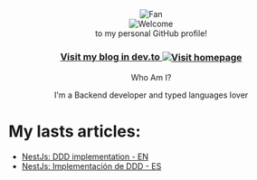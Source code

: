 <div align="center">
<img src="https://github.com/fnky/fnky/raw/fnky/img/fan-1.gif" alt="Fan" align="center">
</div>

<div align="center">
<img src="https://github.com/fnky/fnky/raw/fnky/img/welcome-fire.gif" alt="Welcome" align="center">
</div>

<div align="center">
to my personal GitHub profile!
</div>

<h3 align="center">
<a href="https://dev.to/nilaxann65">Visit my blog in dev.to
<img src="https://github.com/fnky/fnky/raw/fnky/img/website.gif" alt="Visit homepage" align="center">
</a>
</h3>

<div align="center">
Who Am I?

I'm a Backend developer and typed languages lover
</div>

# My lasts articles:
<!-- BLOG-POST-LIST:START -->
- [NestJs: DDD implementation - EN](https://dev.to/nilaxann65/nestjs-ddd-implementation-en-278g)
- [NestJs: Implementación de DDD - ES](https://dev.to/nilaxann65/nestjs-implementacion-de-ddd-es-242k)
<!-- BLOG-POST-LIST:END -->
